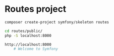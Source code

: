 # Routes project

~~~sh
composer create-project symfony/skeleton routes

cd routes/public/
php -S localhost:8000

http://localhost:8000
    # Welcome to Symfony
~~~
